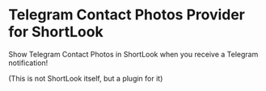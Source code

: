 # Telegram Contact Photos Provider for ShortLook

Show Telegram Contact Photos in ShortLook when you receive a Telegram notification!

(This is not ShortLook itself, but a plugin for it)
